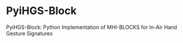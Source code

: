 # PyiHGS-Block
PyiHGS-Block: Python Implementation of MHI-BLOCKS for In-Air Hand Gesture Signatures
